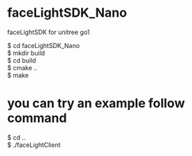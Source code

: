 # faceLightSDK_Nano
faceLightSDK for unitree go1

$ cd faceLightSDK_Nano\
$ mkdir build\
$ cd build\
$ cmake ..\
$ make


# you can try an example follow command
$ cd .. \
$ ./faceLightClient
